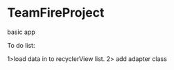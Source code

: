 # TeamFireProject
basic app



To do list:

1>load data in to recyclerView list.
2> add adapter class
